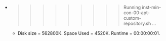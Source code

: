 * >>>>>>>>> Running inst-min-con-00-apt-custom-repository.sh ...
  * Disk size = 562800K. Space Used = 4520K. Runtime = 00:00:00:01.
